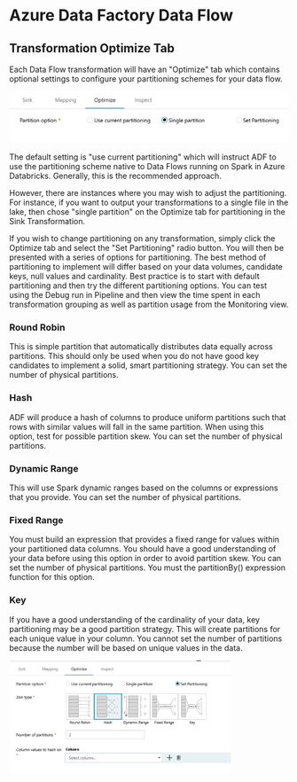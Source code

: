 # Azure Data Factory Data Flow

## Transformation Optimize Tab

Each Data Flow transformation will have an "Optimize" tab which contains optional settings to configure your partitioning schemes for your data flow.

<img src="../images/opt001.png" width="800">

The default setting is "use current partitioning" which will instruct ADF to use the partitioning scheme native to Data Flows running on Spark in Azure Databricks. Generally, this is the recommended approach.

However, there are instances where you may wish to adjust the partitioning. For instance, if you want to output your transformations to a single file in the lake, then chose "single partition" on the Optimize tab for partitioning in the Sink Transformation.

If you wish to change partitioning on any transformation, simply click the Optimize tab and select the "Set Partitioning" radio button. You will then be presented with a series of options for partitioning. The best method of partitioning to implement will differ based on your data volumes, candidate keys, null values and cardinality. Best practice is to start with default partitioning and then try the different partitioning options. You can test using the Debug run in Pipeline and then view the time spent in each transformation grouping as well as partition usage from the Monitoring view.

### Round Robin

This is simple partition that automatically distributes data equally across partitions. This should only be used when you do not have good key candidates to implement a solid, smart partitioning strategy. You can set the number of physical partitions.

### Hash

ADF will produce a hash of columns to produce uniform partitions such that rows with similar values will fall in the same partition. When using this option, test for possible partition skew. You can set the number of physical partitions.

### Dynamic Range

This will use Spark dynamic ranges based on the columns or expressions that you provide. You can set the number of physical partitions. 

### Fixed Range

You must build an expression that provides a fixed range for values within your partitioned data columns. You should have a good understanding of your data before using this option in order to avoid partition skew. You can set the number of physical partitions. You must the partitionBy() expression function for this option.

### Key

If you have a good understanding of the cardinality of your data, key partitioning may be a good partition strategy. This will create partitions for each unique value in your column. You cannot set the number of partitions because the number will be based on unique values in the data.

<img src="../images/opt002.png" width="400">
